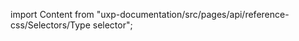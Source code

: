 
import Content from "uxp-documentation/src/pages/api/reference-css/Selectors/Type selector";

<Content query="product=photoshop"/>
